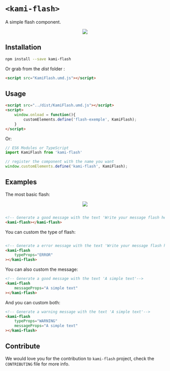 
# `<kami-flash>`

A simple flash component.

<p align="center">
  <img  src="https://emilienleroy.fr/assets/flash.gif">
</p>

## Installation


```sh
npm install --save kami-flash
```

Or grab from the *dist* folder :


```html
<script src="KamiFlash.umd.js"></script>
```


## Usage


```html
<script src="../dist/KamiFlash.umd.js"></script>
<script>
    window.onload = function(){
        customElements.define('flash-exemple', KamiFlash);
    }
</script>
```

Or:

```js
// ES6 Modules or TypeScript
import KamiFlash from 'kami-flash'

// register the component with the name you want
window.customElements.define('kami-flash', KamiFlash);
```


## Examples


The most basic flash:

<p align="center">
  <img  src="https://emilienleroy.fr/assets/flash.gif">
</p>

```html

<!-- Generate a good message with the text 'Write your message flash here'-->
<kami-flash></kami-flash>

```

You can custom the type of flash:
```html

<!-- Generate a error message with the text 'Write your message flash here'-->
<kami-flash
    typeProps="ERROR"
></kami-flash>

```

You can also custom the message:
```html
<!-- Generate a good message with the text 'A simple text'-->
<kami-flash
    messageProps="A simple text"
></kami-flash>

```

And you can custom both:
```html
<!-- Generate a warning message with the text 'A simple text'-->
<kami-flash
    typeProps="WARNING"
    messageProps="A simple text"
></kami-flash>

```

## Contribute

We would love you for the contribution to ``kami-flash`` project, check the ``CONTRIBUTING`` file for more info.